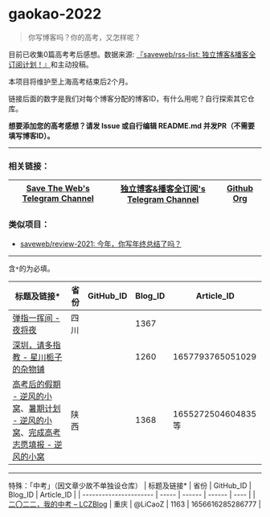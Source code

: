 # gaokao-2022

> 你写博客吗？你的高考，又怎样呢？

目前已收集0篇高考考后感想。数据来源: [『saveweb/rss-list: 独立博客&播客全订阅计划！』](https://github.com/saveweb/rss-list)和主动投稿。

本项目将维护至上海高考结束后2个月。

链接后面的数字是我们对每个博客分配的博客ID，有什么用呢？自行探索其它仓库。

**想要添加您的高考感想？请发 Issue 或自行编辑 README.md 并发PR（不需要填写博客ID）。**

---

### 相关链接：
| [Save The Web's Telegram Channel](https://t.me/saveweb) | [独立博客&播客全订阅's Telegram Channel](https://t.me/blogrsslist) | [Github Org](https://github.com/saveweb) |
| --- | --- | --- |

### 类似项目：
- [saveweb/review-2021: 今年，你写年终总结了吗？](https://github.com/saveweb/review-2021)

---

含`*`的为必填。

|                        标题及链接*                                                        | 省份 | GitHub_ID | Blog_ID | Article_ID       |
| ---------------------- | ----- | ------ | ------ | ---- |
| [弹指一挥间 - 夜将夜](https://yejiangye.com/archives/77/)                                  | 四川 |           | 1367    |                  |
| [深圳，请多指教 - 星川栀子的杂物铺](https://www.kutinai.com/hello-lgu/)                      |     |            |  1260   | 1657793765051029 |
| [高考后的假期 - 逆风的小窝](https://blog.smallxu.com/post-474.html)、[暑期计划 - 逆风的小窝](https://blog.smallxu.com/post-476.html)、[完成高考志愿填报 - 逆风的小窝](https://blog.smallxu.com/post-478.html)                                                   | 陕西 |           | 1368    | 1655272504604835 等 |



---
特殊：「中考」（因文章少故不单独设仓库）
|                        标题及链接*                                                        | 省份 | GitHub_ID | Blog_ID | Article_ID       |
| ---------------------- | ----- | ------ | ------ | ---- |
| [二〇二二，我的中考 – LCZBlog](https://blog.licaoz.com/post/my-junior-high-school-level-and-senior-high-school-entrance-examination-in-2022/) | 重庆 | @LiCaoZ | 1163 | 1656616285286777 |
